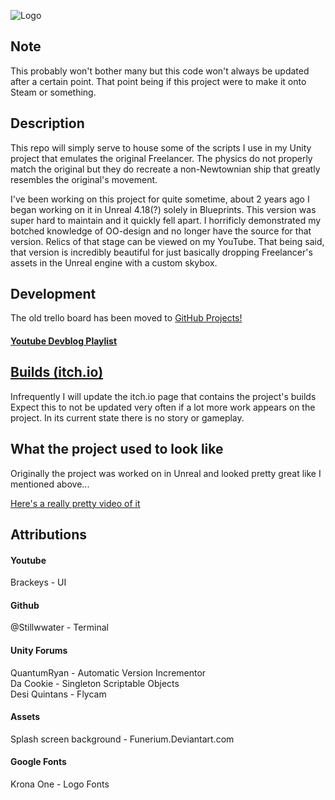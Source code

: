 ![Logo](http://puu.sh/BOnM6/25f132a181.png)

## Note

This probably won't bother many but this code won't always be updated after a certain point. That point being if this project were to make it onto Steam or something.

## Description

This repo will simply serve to house some of the scripts I use in my Unity project that emulates the original Freelancer.
The physics do not properly match the original but they do recreate a non-Newtownian ship that greatly resembles the original's movement.

I've been working on this project for quite sometime, about 2 years ago I began working on it in Unreal 4.18(?) solely in Blueprints. This version was super hard to maintain and it quickly fell apart. I horrificly demonstrated my botched knowledge of OO-design and no longer have the source for that version. Relics of that stage can be viewed on my YouTube. That being said, that version is incredibly beautiful for just basically dropping Freelancer's assets in the Unreal engine with a custom skybox. 

## Development

The old trello board has been moved to [GitHub Projects!](https://github.com/tsny/ProjectLonestar/projects/1)

#### [Youtube Devblog Playlist](https://www.youtube.com/embed/videoseries?list=PLJBwf54kzZ-DsLQSUhFRbUjZXIO6FOq_4)

## [Builds (itch.io)](https://tsny.itch.io/project-lonestar)

Infrequently I will update the itch.io page that contains the project's builds
Expect this to not be updated very often if a lot more work appears on the project.
In its current state there is no story or gameplay.

## What the project used to look like 

Originally the project was worked on in Unreal and looked pretty great like I mentioned above...

[Here's a really pretty video of it](https://www.youtube.com/watch?v=ATOh75c0bQc&index=19&list=PLJBwf54kzZ-DsLQSUhFRbUjZXIO6FOq_4&t=0s)

## Attributions

#### Youtube
Brackeys - UI

#### Github
@Stillwwater - Terminal

#### Unity Forums
QuantumRyan - Automatic Version Incrementor  
Da Cookie - Singleton Scriptable Objects  
Desi Quintans - Flycam  

#### Assets
Splash screen background - Funerium.Deviantart.com

#### Google Fonts
Krona One - Logo Fonts
